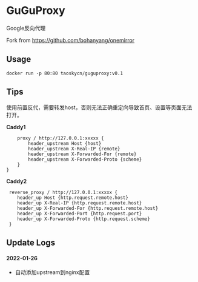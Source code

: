 # GuGuProxy
Google反向代理

Fork from https://github.com/bohanyang/onemirror


## Usage

`docker run -p 80:80 taoskycn/guguproxy:v0.1`


## Tips
使用前置反代，需要转发host，否则无法正确重定向导致首页、设置等页面无法打开。

**Caddy1**
```
    proxy / http://127.0.0.1:xxxxx {
        header_upstream Host {host}
        header_upstream X-Real-IP {remote}
        header_upstream X-Forwarded-For {remote}
        header_upstream X-Forwarded-Proto {scheme}
    }
}
```
**Caddy2**
```
 reverse_proxy / http://127.0.0.1:xxxxx {
    header_up Host {http.request.remote.host}
    header_up X-Real-IP {http.request.remote.host}
    header_up X-Forwarded-For {http.request.remote.host}
    header_up X-Forwarded-Port {http.request.port}
    header_up X-Forwarded-Proto {http.request.scheme}
 }
```


## Update Logs

#### 2022-01-26
- 自动添加upstream到nginx配置
